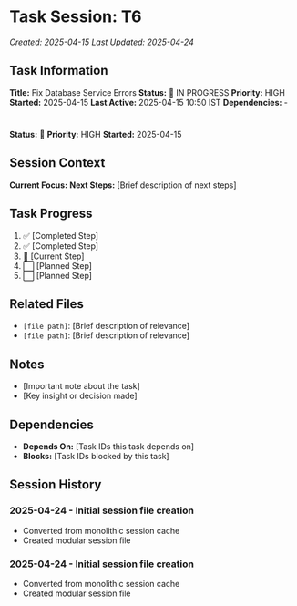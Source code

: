 # Task Session: T6
*Created: 2025-04-15*
*Last Updated: 2025-04-24*

## Task Information
**Title:** Fix Database Service Errors
**Status:** 🔄 IN PROGRESS
**Priority:** HIGH
**Started:** 2025-04-15
**Last Active:** 2025-04-15 10:50 IST
**Dependencies:** -

#
**Status:** 🔄
**Priority:** HIGH
**Started:** 2025-04-15

## Session Context
**Current Focus:** 
**Next Steps:** [Brief description of next steps]

## Task Progress
1. ✅ [Completed Step]
2. ✅ [Completed Step]
3. 🔄 [Current Step]
4. ⬜ [Planned Step]
5. ⬜ [Planned Step]

## Related Files
- `[file path]`: [Brief description of relevance]
- `[file path]`: [Brief description of relevance]

## Notes
- [Important note about the task]
- [Key insight or decision made]

## Dependencies
- **Depends On:** [Task IDs this task depends on]
- **Blocks:** [Task IDs blocked by this task]

## Session History
### 2025-04-24 - Initial session file creation
- Converted from monolithic session cache
- Created modular session file

### 2025-04-24 - Initial session file creation
- Converted from monolithic session cache
- Created modular session file